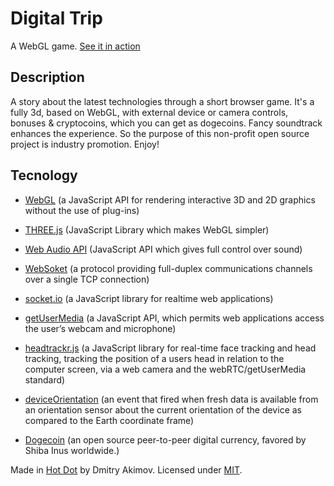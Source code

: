 Digital Trip
============

A WebGL game.
<a href="http://dt.htdt.ru/" target="_blank">See it in action</a>

Description
-----------

A story about the latest technologies through a short browser game. It's a fully 3d, based on WebGL, with external device or camera controls, bonuses & cryptocoins, which you can get as dogecoins. Fancy soundtrack enhances the experience. So the purpose of this non-profit open source project is industry promotion. Enjoy!

Tecnology
---------
- <a href="http://ru.wikipedia.org/wiki/WebGL">WebGL</a> (a JavaScript API for rendering interactive 3D and 2D graphics without the use of plug-ins)
- <a href="http://threejs.org/">THREE.js</a> (JavaScript Library which makes WebGL simpler)

- <a href="https://dvcs.w3.org/hg/audio/raw-file/tip/webaudio/specification.html">Web Audio API</a> (JavaScript API which gives full control over sound)

- <a href="http://ru.wikipedia.org/wiki/WebSocket">WebSoket</a> (a protocol providing full-duplex communications channels over a single TCP connection)
- <a href="http://socket.io/">socket.io</a> (a JavaScript library for realtime web applications)

- <a href="http://dev.w3.org/2011/webrtc/editor/getusermedia.html">getUserMedia</a> (a JavaScript API, which permits web applications access the user’s webcam and microphone)
- <a href="https://github.com/auduno/headtrackr/">headtrackr.js</a> (a JavaScript library for real-time face tracking and head tracking, tracking the position of a users head in relation to the computer screen, via a web camera and the webRTC/getUserMedia standard)

- <a href="http://w3c.github.io/deviceorientation/spec-source-orientation.html">deviceOrientation</a> (an event that fired when fresh data is available from an orientation sensor about the current orientation of the device as compared to the Earth coordinate frame)

- <a href="http://dogecoin.com/">Dogecoin</a> (an open source peer-to-peer digital currency, favored by Shiba Inus worldwide.)

Made in <a target="_blank" href="http://hotdot.pro/">Hot Dot</a> by Dmitry Akimov.
Licensed under <a target="_blank" href="http://www.opensource.org/licenses/mit-license.php">MIT</a>.